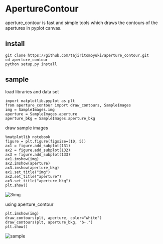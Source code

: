 # ApertureContour
aperture_contour is fast and simple tools which draws the contours of the apertures in pyplot canvas.

## install

```
git clone https://github.com/tajiritomoyuki/aperture_contour.git
cd aperture_contour
python setup.py install
```

## sample

load libraries and data set
```
import matplotlib.pyplot as plt
from aperture_contour import draw_contours, SampleImages
img = SampleImages.img
aperture = SampleImages.aperture
aperture_bkg = SampleImages.aperture_bkg
```

draw sample images
```
%matplotlib notebook
figure = plt.figure(figsize=(10, 5))
ax1 = figure.add_subplot(131)
ax2 = figure.add_subplot(132)
ax3 = figure.add_subplot(133)
ax1.imshow(img)
ax2.imshow(aperture)
ax3.imshow(aperture_bkg)
ax1.set_title("img")
ax2.set_title("aperture")
ax3.set_title("aperture_bkg")
plt.show()
```
![3img](https://user-images.githubusercontent.com/22582770/70207909-729e3100-176f-11ea-9a07-81673b8c93cd.png)

using aperture_contour
```
plt.imshow(img)
draw_contours(plt, aperture, color="white")
draw_contours(plt, aperture_bkg, "b-.")
plt.show()
```
![sample](https://user-images.githubusercontent.com/22582770/70207908-72059a80-176f-11ea-87ef-261eeb2edbf8.png)
